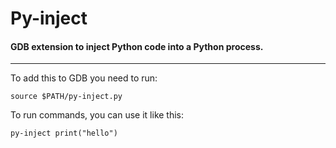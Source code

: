 # Py-inject
#### GDB extension to inject Python code into a Python process.
---
To add this to GDB you need to run:

`source $PATH/py-inject.py`

To run commands, you can use it like this:

`py-inject print("hello")`
